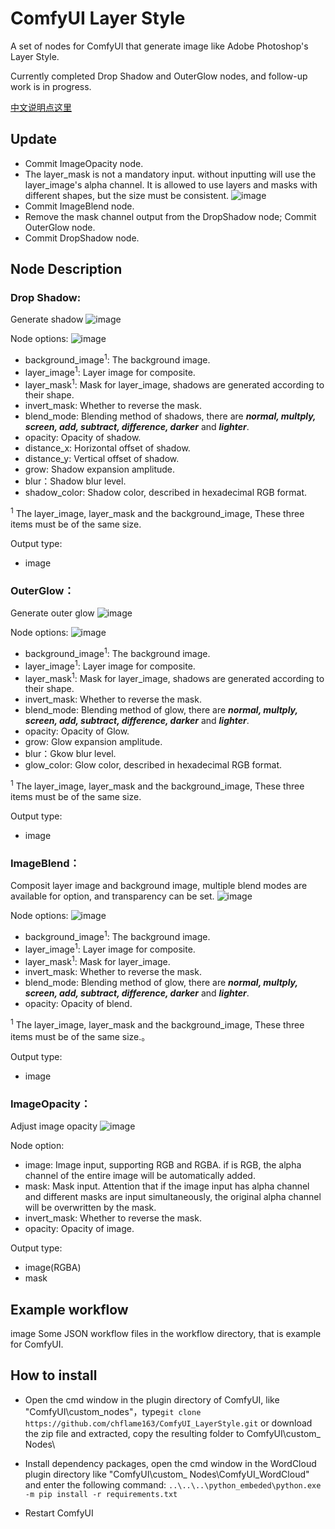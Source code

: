 # ComfyUI Layer Style
A set of nodes for ComfyUI that generate image like Adobe Photoshop's Layer Style.


Currently completed Drop Shadow and OuterGlow nodes, and follow-up work is in progress.

[中文说明点这里](./README_CN.MD)

## Update
* Commit ImageOpacity node.
* The layer_mask is not a mandatory input. without inputting will use the layer_image's alpha channel. It is allowed to use layers and masks with different shapes, but the size must be consistent.
![image](image/title.png)
* Commit ImageBlend node.
* Remove the mask channel output from the DropShadow node; Commit OuterGlow node.
* Commit DropShadow node.

## Node Description

### Drop Shadow:
Generate shadow
![image](image/drop_shadow_example.png)



Node options:
![image](image/drop_shadow_node.png)
* background_image<sup>1</sup>: The background image.
* layer_image<sup>1</sup>: Layer image for composite.
* layer_mask<sup>1</sup>: Mask for layer_image, shadows are generated according to their shape.
* invert_mask: Whether to reverse the mask.
* blend_mode: Blending method of shadows, there are **_normal, multply, screen, add, subtract, difference, darker_** and **_lighter_**.
* opacity: Opacity of shadow.
* distance_x: Horizontal offset of shadow.
* distance_y: Vertical offset of shadow.
* grow: Shadow expansion amplitude.
* blur：Shadow blur level.
* shadow_color: Shadow color, described in hexadecimal RGB format.
 
<sup>1</sup>  The layer_image, layer_mask and the background_image, These three items must be of the same size.

Output type:
* image


### OuterGlow：
Generate outer glow
![image](image/outer_glow_example.png)

Node options:
![image](image/outer_glow_node.png)
* background_image<sup>1</sup>: The background image.
* layer_image<sup>1</sup>: Layer image for composite.
* layer_mask<sup>1</sup>: Mask for layer_image, shadows are generated according to their shape.
* invert_mask: Whether to reverse the mask.
* blend_mode: Blending method of glow, there are **_normal, multply, screen, add, subtract, difference, darker_** and **_lighter_**.
* opacity: Opacity of Glow.
* grow: Glow expansion amplitude.
* blur：Gkow blur level.
* glow_color:  Glow color, described in hexadecimal RGB format.

<sup>1</sup>  The layer_image, layer_mask and the background_image, These three items must be of the same size.

Output type:
* image

### ImageBlend：
Composit  layer image and background image, multiple blend modes are available for option, and transparency can be set.
![image](image/image_blend_example.png)

Node options:
![image](image/image_blend_node.png)
* background_image<sup>1</sup>: The background image.
* layer_image<sup>1</sup>: Layer image for composite.
* layer_mask<sup>1</sup>: Mask for layer_image.
* invert_mask: Whether to reverse the mask.
* blend_mode: Blending method of glow, there are **_normal, multply, screen, add, subtract, difference, darker_** and **_lighter_**.
* opacity: Opacity of blend.


<sup>1</sup>  The layer_image, layer_mask and the background_image, These three items must be of the same size.。

Output type:
* image

### ImageOpacity：
Adjust image opacity
![image](image/image_opacity_example.png)

Node option:   
* image: Image input, supporting RGB and RGBA. if is RGB, the alpha channel of the entire image will be automatically added.
* mask: Mask input. Attention that if the image input has alpha channel and different masks are input simultaneously, the original alpha channel will be overwritten by the mask.
* invert_mask: Whether to reverse the mask.
* opacity: Opacity of image.

Output type:
* image(RGBA)
* mask

## Example workflow
image Some JSON workflow files in the workflow directory, that is example for ComfyUI.

## How to install 

* Open the cmd window in the plugin directory of ComfyUI, like "ComfyUI\custom_nodes\"，type```git clone https://github.com/chflame163/ComfyUI_LayerStyle.git```
or download the zip file and extracted, copy the resulting folder to ComfyUI\custom_ Nodes\

* Install dependency packages, open the cmd window in the WordCloud plugin directory like "ComfyUI\custom_ Nodes\ComfyUI_WordCloud" and enter the following command:
```..\..\..\python_embeded\python.exe -m pip install -r requirements.txt```

* Restart ComfyUI